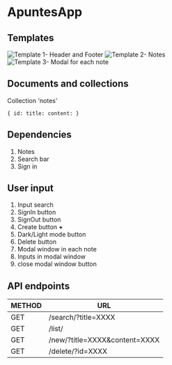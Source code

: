 # ApuntesApp

## Templates

![Template 1- Header and Footer](ApuntesApp/templates/TEMPLATE1.png)
![Template 2- Notes](ApuntesApp/templates/TEMPLATE1.png)
![Template 3- Modal for each note](ApuntesApp/templates/TEMPLATE1.png)

## Documents and collections

Collection 'notes'

   `{
         id:
         title:
         content:
   }`

## Dependencies

1. Notes
2. Search bar
3. Sign in

## User input

1. Input search
2. SignIn button
3. SignOut button
4. Create button **+**
5. Dark/Light mode button
6. Delete button
7. Modal window in each note
8. Inputs in modal window
9. close modal window button

## API endpoints

METHOD  | URL
--------| --------
  GET   | /search/?title=XXXX
  GET   | /list/
  GET   | /new/?title=XXXX&content=XXXX
  GET   | /delete/?id=XXXX
